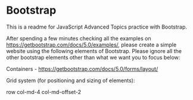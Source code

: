#   Bootstrap

This is a readme for JavaScript Advanced Topics practice with Bootstrap.

After spending a few minutes checking all the examples on https://getbootstrap.com/docs/5.0/examples/, please create a simple website using the following elements of Bootstrap.  Please ignore all the other bootstrap elements other than what we want you to focus below:

Containers - https://getbootstrap.com/docs/5.0/forms/layout/ 

Grid system (for positioning and sizing of elements):

row 
col-md-4 
col-md-offset-2